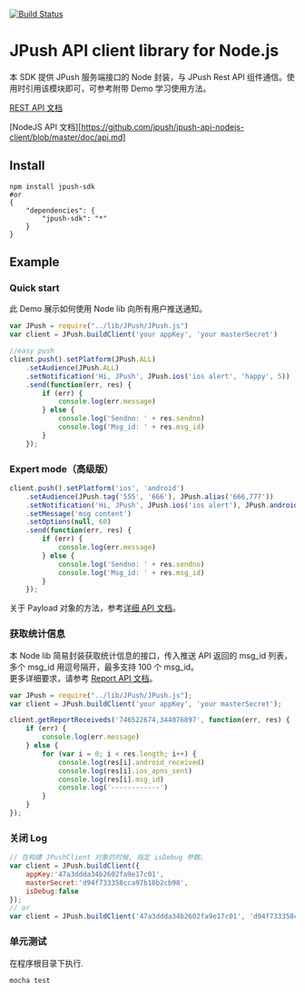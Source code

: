 [![Build Status](https://travis-ci.org/jpush/jpush-api-nodejs-client.svg?branch=master)](https://travis-ci.org/jpush/jpush-api-nodejs-client)

# JPush API client library for Node.js

本 SDK 提供 JPush 服务端接口的 Node 封装，与 JPush Rest API 组件通信。使用时引用该模块即可，可参考附带 Demo 学习使用方法。

[REST API 文档](http://docs.jiguang.cn/server/rest_api_v3_push/)

[NodeJS API 文档][https://github.com/jpush/jpush-api-nodejs-client/blob/master/doc/api.md]


## Install
```
npm install jpush-sdk
#or
{
    "dependencies": {
        "jpush-sdk": "*"
    }
}
```


## Example
### Quick start
此 Demo 展示如何使用 Node lib 向所有用户推送通知。
``` js
var JPush = require("../lib/JPush/JPush.js")
var client = JPush.buildClient('your appKey', 'your masterSecret')

//easy push
client.push().setPlatform(JPush.ALL)
    .setAudience(JPush.ALL)
    .setNotification('Hi, JPush', JPush.ios('ios alert', 'happy', 5))
    .send(function(err, res) {
        if (err) {
            console.log(err.message)
        } else {
            console.log('Sendno: ' + res.sendno)
            console.log('Msg_id: ' + res.msg_id)
        }
    });
```

### Expert mode（高级版）

``` js
client.push().setPlatform('ios', 'android')
    .setAudience(JPush.tag('555', '666'), JPush.alias('666,777'))
    .setNotification('Hi, JPush', JPush.ios('ios alert'), JPush.android('android alert', null, 1))
    .setMessage('msg content')
    .setOptions(null, 60)
    .send(function(err, res) {
        if (err) {
            console.log(err.message)
        } else {
            console.log('Sendno: ' + res.sendno)
            console.log('Msg_id: ' + res.msg_id)
        }
    });

```

关于 Payload 对象的方法，参考[详细 API 文档][4]。

### 获取统计信息
本 Node lib 简易封装获取统计信息的接口，传入推送 API 返回的 msg_id 列表，多个 msg_id 用逗号隔开，最多支持 100 个 msg_id。  
更多详细要求，请参考 [Report API 文档][5]。

```js
var JPush = require("../lib/JPush/JPush.js");
var client = JPush.buildClient('your appKey', 'your masterSecret');

client.getReportReceiveds('746522674,344076897', function(err, res) {
    if (err) {
        console.log(err.message)
    } else {
        for (var i = 0; i < res.length; i++) {
            console.log(res[i].android_received)
            console.log(res[i].ios_apns_sent)
            console.log(res[i].msg_id)
            console.log('------------')
        }
    }
});
```

### 关闭 Log

```js
// 在构建 JPushClient 对象的时候, 指定 isDebug 参数。
var client = JPush.buildClient({
    appKey:'47a3ddda34b2602fa9e17c01',
    masterSecret:'d94f733358cca97b18b2cb98',
    isDebug:false
});
// or
var client = JPush.buildClient('47a3ddda34b2602fa9e17c01', 'd94f733358cca97b18b2cb98', null, false);
```

### 单元测试

在程序根目录下执行.
```
mocha test
```


  [2]: doc/api.md
  [3]: http://docs.jpush.cn/display/dev/Push-API-v3#Push-API-v3-%E6%8E%A8%E9%80%81%E5%AF%B9%E8%B1%A1
  [4]: doc/api.md
  [5]: http://docs.jiguang.cn/server/rest_api_v3_report/

